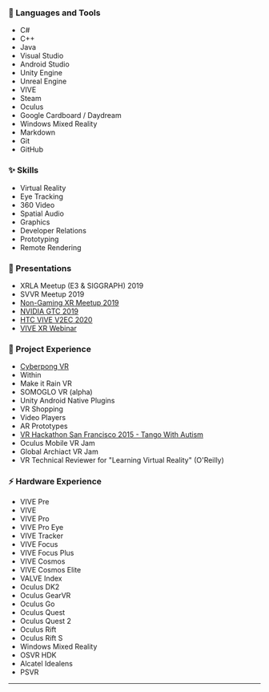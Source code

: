 ### 🔨 Languages and Tools

* C#
* C++
* Java
* Visual Studio
* Android Studio
* Unity Engine
* Unreal Engine
* VIVE
* Steam
* Oculus
* Google Cardboard / Daydream
* Windows Mixed Reality
* Markdown
* Git
* GitHub



### ✨ Skills

* Virtual Reality
* Eye Tracking
* 360 Video
* Spatial Audio
* Graphics
* Developer Relations
* Prototyping
* Remote Rendering


### 💬 Presentations

* XRLA Meetup (E3 & SIGGRAPH) 2019
* SVVR Meetup 2019
* [Non-Gaming XR Meetup 2019](https://www.meetup.com/Non-Gaming-XR/events/262986190/)
* [NVIDIA GTC 2019](https://developer.nvidia.com/gtc/2019/video/S91047)
* [HTC VIVE V2EC 2020](https://www.youtube.com/watch?v=kHNMTxSWXzk)
* [VIVE XR Webinar](https://attendee.gotowebinar.com/register/3864979489729227788)


### 🌱 Project Experience

* [Cyberpong VR](https://store.steampowered.com/app/462000/Cyberpong/)
* Within
* Make it Rain VR
* SOMOGLO VR (alpha)
* Unity Android Native Plugins
* VR Shopping
* Video Players
* AR Prototypes
* [VR Hackathon San Francisco 2015 - Tango With Autism](https://uploadvr.com/google-tango-vr/)
* Oculus Mobile VR Jam
* Global Archiact VR Jam
* VR Technical Reviewer for "Learning Virtual Reality" (O'Reilly)


### ⚡ Hardware Experience

* VIVE Pre
* VIVE
* VIVE Pro
* VIVE Pro Eye
* VIVE Tracker
* VIVE Focus
* VIVE Focus Plus
* VIVE Cosmos
* VIVE Cosmos Elite
* VALVE Index
* Oculus DK2
* Oculus GearVR
* Oculus Go
* Oculus Quest
* Oculus Quest 2
* Oculus Rift
* Oculus Rift S
* Windows Mixed Reality
* OSVR HDK
* Alcatel Idealens
* PSVR


---




